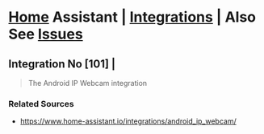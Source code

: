# <a href="https://github.com/SanjeevStephan/HomeAssistantOnPi">Home</a> Assistant | <a href="https://github.com/SanjeevStephan/HomeAssistantOnPi/blob/main/integrations.md">Integrations</a> | Also See <a href="https://github.com/SanjeevStephan/HomeAssistantOnPi/blob/main/issues.md">Issues</a>

## Integration No [101] | 
> The Android IP Webcam integration

### Related Sources
  * <a href="https://www.home-assistant.io/integrations/android_ip_webcam/">https://www.home-assistant.io/integrations/android_ip_webcam/</a>
